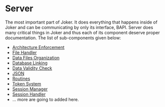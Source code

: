 # Server

The most important part of Joker. It does everything that happens inside of Joker and can be communicating by only its interface, BAPI.
Server does many critical things in Joker and thus each of its component deserve proper documentation. The list of sub-components given below:
- [Architecture Enforcement]()
- [File Handler]()
- [Data Files Organization]()
- [Database Linking]()
- [Data Validity Check]()
- [JSON]()
- [Routines]()
- [Token System]()
- [Session Manager]()
- [Session Handler]()
- ... more are going to added here.
